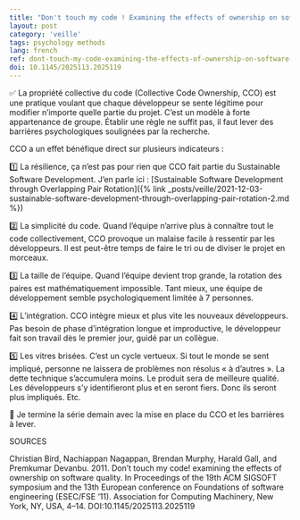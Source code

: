 ```yaml
---
title: "Don't touch my code ! Examining the effects of ownership on software quality"
layout: post
category: 'veille'
tags: psychology methods
lang: french
ref: dont-touch-my-code-examining-the-effects-of-ownership-on-software-quality
doi: 10.1145/2025113.2025119
---
```


✅ La propriété collective du code (Collective Code Ownership, CCO) est une pratique voulant que chaque développeur se sente légitime pour modifier n’importe quelle partie du projet. C’est un modèle à forte appartenance de groupe. Établir une règle ne suffit pas, il faut lever des barrières psychologiques soulignées par la recherche.  
  
CCO a un effet bénéfique direct sur plusieurs indicateurs :  
  
1️⃣ La résilience, ça n’est pas pour rien que CCO fait partie du Sustainable Software Development. J’en parle ici : [Sustainable Software Development through Overlapping Pair Rotation]({% link _posts/veille/2021-12-03-sustainable-software-development-through-overlapping-pair-rotation-2.md %})
  
2️⃣ La simplicité du code. Quand l’équipe n’arrive plus à connaître tout le code collectivement, CCO provoque un malaise facile à ressentir par les développeurs. Il est peut-être temps de faire le tri ou de diviser le projet en morceaux.  
  
3️⃣ La taille de l’équipe. Quand l’équipe devient trop grande, la rotation des paires est mathématiquement impossible. Tant mieux, une équipe de développement semble psychologiquement limitée à 7 personnes.  
  
4️⃣ L’intégration. CCO intègre mieux et plus vite les nouveaux développeurs. Pas besoin de phase d’intégration longue et improductive, le développeur fait son travail dès le premier jour, guidé par un collègue.  
  
5️⃣ Les vitres brisées. C’est un cycle vertueux. Si tout le monde se sent impliqué, personne ne laissera de problèmes non résolus « à d’autres ». La dette technique s’accumulera moins. Le produit sera de meilleure qualité. Les développeurs s’y identifieront plus et en seront fiers. Donc ils seront plus impliqués. Etc.  
  
📅 Je termine la série demain avec la mise en place du CCO et les barrières à lever.  

SOURCES
  
Christian Bird, Nachiappan Nagappan, Brendan Murphy, Harald Gall, and Premkumar Devanbu. 2011. Don’t touch my code! examining the effects of ownership on software quality. In Proceedings of the 19th ACM SIGSOFT symposium and the 13th European conference on Foundations of software engineering (ESEC/FSE ’11). Association for Computing Machinery, New York, NY, USA, 4–14. DOI:10.1145/2025113.2025119